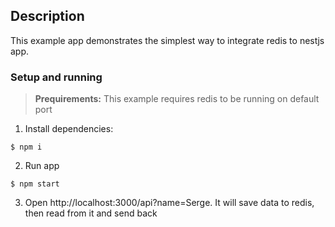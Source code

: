 ## Description

This example app demonstrates the simplest way to integrate redis to nestjs app.

### Setup and running

> **Prequirements:** This example requires redis to be running on default port

1. Install dependencies:

```shell
$ npm i
```

2. Run app

```shell
$ npm start
```

3. Open http://localhost:3000/api?name=Serge. It will save data to redis, then read from it and send back